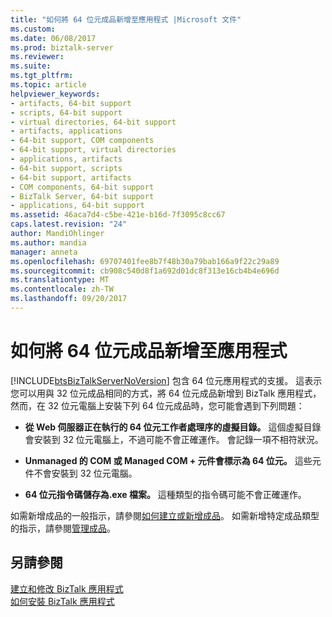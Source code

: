```yaml
---
title: "如何將 64 位元成品新增至應用程式 |Microsoft 文件"
ms.custom: 
ms.date: 06/08/2017
ms.prod: biztalk-server
ms.reviewer: 
ms.suite: 
ms.tgt_pltfrm: 
ms.topic: article
helpviewer_keywords:
- artifacts, 64-bit support
- scripts, 64-bit support
- virtual directories, 64-bit support
- artifacts, applications
- 64-bit support, COM components
- 64-bit support, virtual directories
- applications, artifacts
- 64-bit support, scripts
- 64-bit support, artifacts
- COM components, 64-bit support
- BizTalk Server, 64-bit support
- applications, 64-bit support
ms.assetid: 46aca7d4-c5be-421e-b16d-7f3095c8cc67
caps.latest.revision: "24"
author: MandiOhlinger
ms.author: mandia
manager: anneta
ms.openlocfilehash: 69707401fee8b7f48b30a79bab166a9f22c29a89
ms.sourcegitcommit: cb908c540d8f1a692d01dc8f313e16cb4b4e696d
ms.translationtype: MT
ms.contentlocale: zh-TW
ms.lasthandoff: 09/20/2017
---
```

# <a name="how-to-add-a-64-bit-artifact-to-an-application"></a>如何將 64 位元成品新增至應用程式
[!INCLUDE[btsBizTalkServerNoVersion](../includes/btsbiztalkservernoversion-md.md)] 包含 64 位元應用程式的支援。 這表示您可以用與 32 位元成品相同的方式，將 64 位元成品新增到 BizTalk 應用程式，然而，在 32 位元電腦上安裝下列 64 位元成品時，您可能會遇到下列問題：  
  
-   **從 Web 伺服器正在執行的 64 位元工作者處理序的虛擬目錄。** 這個虛擬目錄會安裝到 32 位元電腦上，不過可能不會正確運作。 會記錄一項不相符狀況。  
  
-   **Unmanaged 的 COM 或 Managed COM + 元件會標示為 64 位元。** 這些元件不會安裝到 32 位元電腦。  
  
-   **64 位元指令碼儲存為.exe 檔案。** 這種類型的指令碼可能不會正確運作。  
  
 如需新增成品的一般指示，請參閱[如何建立或新增成品](../core/how-to-create-or-add-an-artifact.md)。 如需新增特定成品類型的指示，請參閱[管理成品](../core/managing-artifacts.md)。  
  
## <a name="see-also"></a>另請參閱  
 [建立和修改 BizTalk 應用程式](../core/creating-and-modifying-biztalk-applications.md)   
 [如何安裝 BizTalk 應用程式](../core/how-to-install-a-biztalk-application.md)